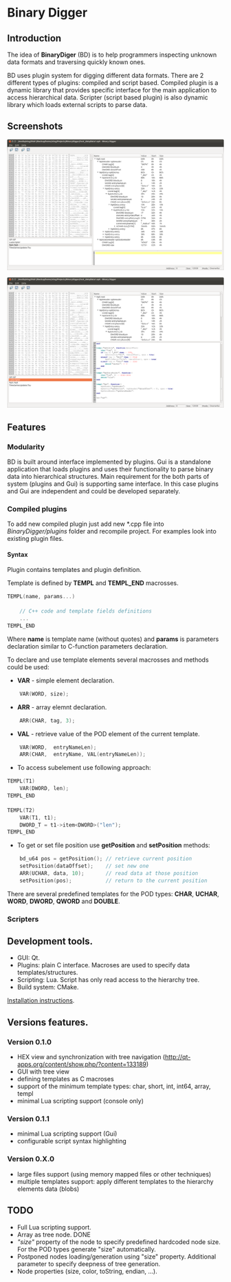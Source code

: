 # Binary Digger

## Introduction

The idea of **BinaryDiger** (BD) is to help programmers inspecting unknown data formats and traversing quickly known ones.

BD uses plugin system for digging different data formats.
There are 2 different types of plugins: compiled and script based. Compiled plugin is a dynamic library that provides
specific interface for the main application to access hierarchical data.
Scripter (script based plugin) is also dynamic library which loads external scripts to parse data.

## Screenshots

![Compiled plugin](images/BinaryDigger1.png "Compiled plugin")

![Lua scripter](images/BinaryDigger2.png "Lua scripter")

## Features

### Modularity

BD is built around interface implemented by plugins. Gui is a standalone application that loads plugins and uses their functionality to parse binary data into hierarchical structures.
Main requirement for the both parts of system (plugins and Gui) is supporting same interface.
In this case plugins and Gui are independent and could be developed separately.

### Compiled plugins

To add new compiled plugin just add new \*.cpp file into *BinaryDigger/plugins* folder and recompile project.
For examples look into existing plugin files.

#### Syntax

Plugin contains templates and plugin definition.

Template is defined by **TEMPL** and **TEMPL_END** macrosses.

```cpp
TEMPL(name, params...)

    // C++ code and template fields definitions
    ...
TEMPL_END
```

Where **name** is template name (without quotes) and **params** is parameters declaration similar to C-function parameters declaration.

To declare and use template elements several macrosses and methods could be used:

* **VAR** - simple element declaration.
 
```cpp
    VAR(WORD, size);
```

* **ARR** - array elemnt declaration.
 
```cpp
    ARR(CHAR, tag, 3);
```

* **VAL** - retrieve value of the POD element of the current template.
 
```cpp
    VAR(WORD,  entryNameLen);
    ARR(CHAR,  entryName, VAL(entryNameLen));
```

* To access subelement use following approach:
 
```cpp
TEMPL(T1)
    VAR(DWORD, len);
TEMPL_END

TEMPL(T2)
    VAR(T1, t1);
    DWORD_T = t1->item<DWORD>("len");
TEMPL_END
```

* To get or set file position use **getPosition** and **setPosition** methods:
 
```cpp
    bd_u64 pos = getPosition(); // retrieve current position
    setPosition(dataOffset);    // set new one
    ARR(UCHAR, data, 10);       // read data at those position
    setPosition(pos);           // return to the current position
```


There are several predefined templates for the POD types: **CHAR**, **UCHAR**, **WORD**, **DWORD**, **QWORD** and **DOUBLE**.

### Scripters


## Development tools.

- GUI: Qt.
- Plugins: plain C interface. Macroses are used to specify data templates/structures.
- Scripting: Lua. Script has only read access to the hierarchy tree.
- Build system: CMake.

[Installation instructions](INSTALL.md).


## Versions features.

### Version 0.1.0

- HEX view and synchronization with tree navigation (http://qt-apps.org/content/show.php/?content=133189)
- GUI with tree view
- defining templates as C macroses
- support of the minimum template types: char, short, int, int64, array, templ
- minimal Lua scripting support (console only)

### Version 0.1.1

- minimal Lua scripting support (Gui)
- configurable script syntax highlighting

### Version 0.X.0

- large files support (using memory mapped files or other techniques)
- multiple templates support: apply different templates to the hierarchy elements data (blobs)


## TODO

* Full Lua scripting support.
* Array as tree node. DONE
* *"size"* property of the node to specify predefined hardcoded node size. For the POD types generate "size" automatically.
* Postponed nodes loading/generation using "size" property. Additional parameter to specify deepness of tree generation.
* Node properties (size, color, toString, endian, ...).
